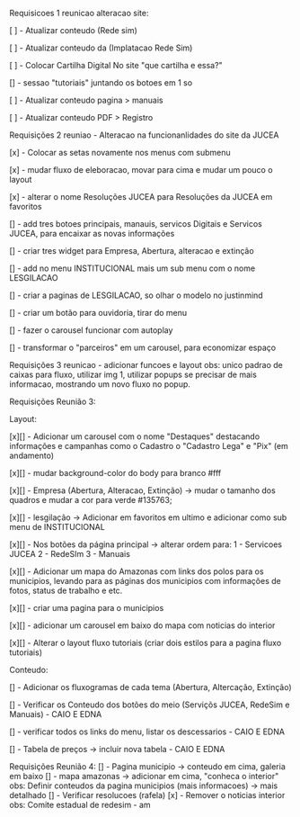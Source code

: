 Requisicoes 1 reunicao alteracao site:

[ ] - Atualizar conteudo (Rede sim) 

[ ] - Atualizar conteudo da (Implatacao Rede Sim)

[ ] - Colocar Cartilha Digital No site "que cartilha e essa?"

[] - sessao "tutoriais" juntando os botoes em 1 so

[ ] - Atualizar conteudo pagina > manuais

[ ] - Atualizar conteudo PDF > Registro

Requisições 2 reuniao - Alteracao na funcionanlidades do site da JUCEA 

[x] - Colocar as setas novamente nos menus com submenu

[x] - mudar fluxo de eleboracao, movar para cima e mudar um pouco o layout

[x] - alterar o nome Resoluções JUCEA para Resoluções da JUCEA em favoritos

[] - add tres botoes principais, manauis, servicos Digitais e Servicos JUCEA, para encaixar as novas informações

[] - criar tres widget para Empresa, Abertura, alteracao e extinção

[] - add no menu INSTITUCIONAL mais um sub menu com o nome LESGILACAO

[] - criar a paginas de LESGILACAO, so olhar o modelo no justinmind

[] - criar um botão para ouvidoria, tirar do menu

[] - fazer o carousel funcionar com autoplay

[] - transformar o "parceiros" em um carousel, para economizar espaço

Requisições 3 reunicao - adicionar funcoes e layout
obs: 
unico padrao de caixas para fluxo, utilizar img 1, utilizar popups se precisar de mais informacao, mostrando um novo fluxo no popup.

Requisições Reunião 3:

Layout:

[x][] - Adicionar um carousel com o nome "Destaques" destacando informações e campanhas como o Cadastro
o "Cadastro Lega"  e "Pix" (em andamento)

[x][] - mudar background-color do body para branco #fff

[x][] - Empresa (Abertura, Alteracao, Extinção) -> mudar o tamanho dos quadros e mudar a cor para verde #135763;

[x][] - lesgilação -> Adicionar em favoritos em ultimo e adicionar como sub menu de INSTITUCIONAL

[x][] - Nos botões da página principal -> alterar ordem para:
1 - Servicoes JUCEA
2 - RedeSIm
3 - Manuais

[x][] - Adicionar um mapa do Amazonas com links dos polos para os municipios, levando para as páginas dos municipios com informações de fotos, status de trabalho e etc.

[x][] - criar uma pagina para o municipios

[x][] - adicionar um carousel em baixo do mapa com noticias do interior

[x][] - Alterar o layout fluxo tutoriais (criar dois estilos para a pagina fluxo tutoriais)

Conteudo:

[] - Adicionar os fluxogramas de cada tema (Abertura, Altercação, Extinção)

[] - Verificar os Conteudo dos botões do meio (Serviçõs JUCEA, RedeSim e Manuais) - CAIO E EDNA

[] - verificar todos os links do menu, listar os descessarios - CAIO E EDNA

[] - Tabela de preços -> incluir nova tabela - CAIO E EDNA


Requisições Reunião 4:
[] - Pagina municipio -> conteudo em cima, galeria em baixo
[] - mapa amazonas -> adicionar em cima, "conheca o interior"
obs: Definir conteudos da pagina municipios (mais informacoes) -> mais detalhado
[] - Verificar resolucoes (rafela)
[x] - Remover o noticias interior
obs: Comite estadual de redesim - am

